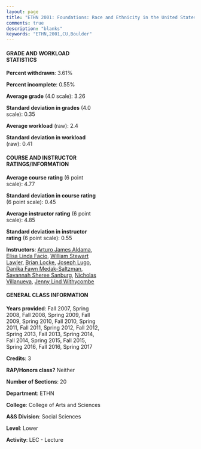 ```yaml
---
layout: page
title: "ETHN 2001: Foundations: Race and Ethnicity in the United States Statistics"
comments: true
description: "blanks"
keywords: "ETHN,2001,CU,Boulder"
---
```

<head>
<script src="https://ajax.googleapis.com/ajax/libs/jquery/2.1.3/jquery.min.js"></script>
<script src="https://dl.dropboxusercontent.com/s/pc42nxpaw1ea4o9/highcharts.js?dl=0"></script>
<!-- <script src="../assets/js/highcharts.js"></script> -->
<style type="text/css">@font-face {
	font-family: "Bebas Neue";
	src: url(https://www.filehosting.org/file/details/544349/BebasNeue Regular.otf) format("opentype");
	}
	h1.Bebas { 
		font-family: "Bebas Neue", Verdana, Tahoma;
	}
</style>
</head>
<body>
	<div id="container" style="float: right; width: 45%; height: 88%; margin-left: 2.5%; margin-right: 2.5%;"></div>
	<script language="JavaScript">
		$(document).ready(function() {
		var chart = {type: 'column'};
		var title = {text: 'Grade Distribution'};
		var xAxis = {categories: ['A','B','C','D','F'],crosshair: true};
		var yAxis = {min: 0,title: {text: 'Percentage'}};
		var tooltip = {headerFormat: '<center><b><span style="font-size:20px">{point.key}</span></b></center>',
		               pointFormat: '<td style="padding:0"><b>{point.y:.1f}%</b></td>',
		               footerFormat: '</table>',shared: true,useHTML: true};
		var plotOptions = {column: {pointPadding: 0.0,borderWidth: 0}};  
		var credits = {enabled: false};var series= [{name: 'Percent',data: [55.68,29.3,8.86,2.48,3.68,]}];
		var json = {};
		json.chart = chart;
		json.title = title;
		json.tooltip = tooltip;
		json.xAxis = xAxis;
		json.yAxis = yAxis;  
		json.series = series;
		json.plotOptions = plotOptions;  
		json.credits = credits;
		$('#container').highcharts(json);
	});
	</script>
</body>
			   
#### GRADE AND WORKLOAD STATISTICS

**Percent withdrawn**: 3.61%

**Percent incomplete**: 0.55%

**Average grade** (4.0 scale): 3.26

**Standard deviation in grades** (4.0 scale): 0.35

**Average workload** (raw): 2.4

**Standard deviation in workload** (raw): 0.41

#### COURSE AND INSTRUCTOR RATINGS/INFORMATION

**Average course rating** (6 point scale): 4.77

**Standard deviation in course rating** (6 point scale): 0.45

**Average instructor rating** (6 point scale): 4.85

**Standard deviation in instructor rating** (6 point scale): 0.55

**Instructors**: <a href='../../instructors/Arturo_James_Aldama'>Arturo James Aldama</a>, <a href='../../instructors/Elisa_Linda_Facio'>Elisa Linda Facio</a>, <a href='../../instructors/William_Stewart_Lawler'>William Stewart Lawler</a>, <a href='../../instructors/Brian_Locke'>Brian Locke</a>, <a href='../../instructors/Joseph_Lugo'>Joseph Lugo</a>, <a href='../../instructors/Danika_Fawn_Medak-Saltzman'>Danika Fawn Medak-Saltzman</a>, <a href='../../instructors/Savannah_Sheree_Sanburg'>Savannah Sheree Sanburg</a>, <a href='../../instructors/Nicholas_Villanueva'>Nicholas Villanueva</a>, <a href='../../instructors/Jenny_Lind_Withycombe'>Jenny Lind Withycombe</a>

#### GENERAL CLASS INFORMATION

**Years provided**: Fall 2007, Spring 2008, Fall 2008, Spring 2009, Fall 2009, Spring 2010, Fall 2010, Spring 2011, Fall 2011, Spring 2012, Fall 2012, Spring 2013, Fall 2013, Spring 2014, Fall 2014, Spring 2015, Fall 2015, Spring 2016, Fall 2016, Spring 2017

**Credits**: 3

**RAP/Honors class?** Neither

**Number of Sections**: 20

**Department**: ETHN

**College**: College of Arts and Sciences

**A&S Division**: Social Sciences

**Level**: Lower

**Activity**: LEC - Lecture
